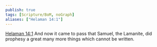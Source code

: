 ```yaml
---
publish: true
tags: [Scripture/BoM, noGraph]
aliases: ["Helaman 14:1"]
---
```

[Helaman 14:1](https://churchofjesuschrist.org/study/scriptures/bofm/hel/14?lang=eng&id=p1#p1) And now it came to pass that Samuel, the Lamanite, did prophesy a great many more things which cannot be written.
